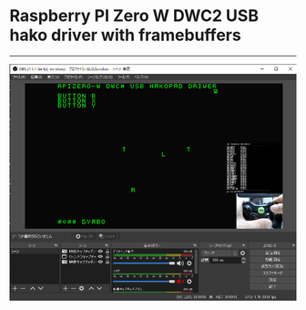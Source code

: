 # Raspberry PI Zero W DWC2 USB hako driver with framebuffers
----

![picture](https://github.com/kumaashi/RaspberryPI/blob/master/image/dwc2_usb05.png "dwc usb2 ")


